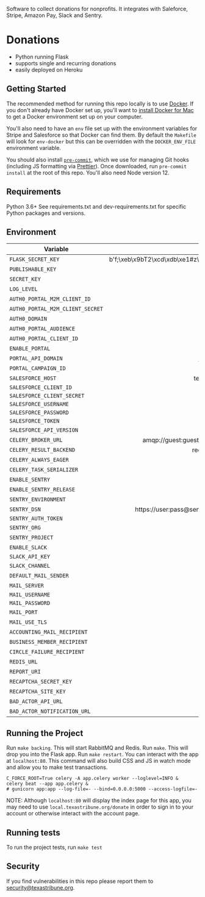Software to collect donations for nonprofits. It integrates with Saleforce, Stripe, Amazon Pay, Slack and Sentry.

Donations
=========

- Python running Flask
- supports single and recurring donations
- easily deployed on Heroku

Getting Started
---------------

The recommended method for running this repo locally is to use [Docker](https://www.docker.com/). If you don't already have Docker set up, you'll want to [install Docker for Mac](https://docs.docker.com/engine/installation/mac/) to get a Docker environment set up on your computer.

You'll also need to have an `env` file set up with the environment variables for Stripe
and Salesforce so that Docker can find them. By default the `Makefile` will look for
`env-docker` but this can be overridden with the `DOCKER_ENV_FILE` environment variable.

You should also install [`pre-commit`](https://pre-commit.com/#install), which we use for managing Git hooks (including JS formatting via [Prettier](https://prettier.io/)). Once downloaded, run `pre-commit install` at the root of this repo. You'll also need Node version 12.

Requirements
------------
Python 3.6+
See requirements.txt and dev-requirements.txt for specific Python packages and versions.

Environment
-----------
| Variable                    |                                        Example |
|-----------------------------|-----------------------------------------------:|
| `FLASK_SECRET_KEY`          |  b'f;\xeb\x9bT2\xcd\xdb\xe1#z\xfb\xab\xf8(\x03'|
| `PUBLISHABLE_KEY`           |                                  pk_test_12345 |
| `SECRET_KEY`                |                                  sk_test_12335 |
| `LOG_LEVEL`                 |                                          DEBUG |
| `AUTH0_PORTAL_M2M_CLIENT_ID`|                                         string |
| `AUTH0_PORTAL_M2M_CLIENT_SECRET`|                                     string |
| `AUTH0_DOMAIN`              |                                     domain.com |
| `AUTH0_PORTAL_AUDIENCE`     |                                      foobarbaz |
| `AUTH0_PORTAL_CLIENT_ID`    |                             stringstringstring |
| `ENABLE_PORTAL`             |                                           True |
| `PORTAL_API_DOMAIN`         |                            https://foo.bar/api |
| `PORTAL_CAMPAIGN_ID`        |                             stringstringstring |
| `SALESFORCE_HOST`           |                            test.salesforce.com |
| `SALESFORCE_CLIENT_ID`      |                                                |
| `SALESFORCE_CLIENT_SECRET`  |                                                |
| `SALESFORCE_USERNAME`       |                                                |
| `SALESFORCE_PASSWORD`       |                                                |
| `SALESFORCE_TOKEN`          |                                                |
| `SALESFORCE_API_VERSION`    |                                          v43.0 |
| `CELERY_BROKER_URL`         |              amqp://guest:guest@rabbitmq:5672/ |
| `CELERY_RESULT_BACKEND`     |                           redis://redis:6379/0 |
| `CELERY_ALWAYS_EAGER`       |                                          False |
| `CELERY_TASK_SERIALIZER`    |                                           json |
| `ENABLE_SENTRY`             |                                           True |
| `ENABLE_SENTRY_RELEASE`     |                                           True |
| `SENTRY_ENVIRONMENT`        |                                           test |
| `SENTRY_DSN`                |          https://user:pass@sentry/7?timeout=10 |
| `SENTRY_AUTH_TOKEN`         |                                                |
| `SENTRY_ORG`                |                                       your-org |
| `SENTRY_PROJECT`            |                                      donations |
| `ENABLE_SLACK`              |                                          False |
| `SLACK_API_KEY`             |                                                |
| `SLACK_CHANNEL`             |                                     #donations |
| `DEFAULT_MAIL_SENDER`       |                                    foo@bar.org |
| `MAIL_SERVER`               |                                mail.server.com |
| `MAIL_USERNAME`             |                                                |
| `MAIL_PASSWORD`             |                                                |
| `MAIL_PORT`                 |                                             25 |
| `MAIL_USE_TLS`              |                                           True |
| `ACCOUNTING_MAIL_RECIPIENT` |                                    foo@bar.org |
| `BUSINESS_MEMBER_RECIPIENT` |                                    foo@bar.org |
| `CIRCLE_FAILURE_RECIPIENT`  |                                    foo@bar.org |
| `REDIS_URL`                 |                             redis://redis:6379 |
| `REPORT_URI`                |                                https://foo.bar |
| `RECAPTCHA_SECRET_KEY`      |                             stringstringstring |
| `RECAPTCHA_SITE_KEY`        |                             stringstringstring |
| `BAD_ACTOR_API_URL`         |                            https://foo.bar.api |
| `BAD_ACTOR_NOTIFICATION_URL`|                            https://foo.bar.api |

Running the Project
-------------------

Run `make backing`. This will start RabbitMQ and Redis.
Run `make`. This will drop you into the Flask app.
Run `make restart`. You can interact with the app at `localhost:80`. This command will also build CSS and JS in watch mode and allow you to make test transactions.

```
C_FORCE_ROOT=True celery -A app.celery worker --loglevel=INFO &
celery beat --app app.celery &
# gunicorn app:app --log-file=- --bind=0.0.0.0:5000 --access-logfile=-
```

NOTE: Although `localhost:80` will display the index page for this app, you may need to use `local.texastribune.org/donate` in order to sign in to your account or otherwise interact with the account page.

Running tests
-------------

To run the project tests, run
`make test`

Security
--------

If you find vulnerabilities in this repo please report them to security@texastribune.org.

